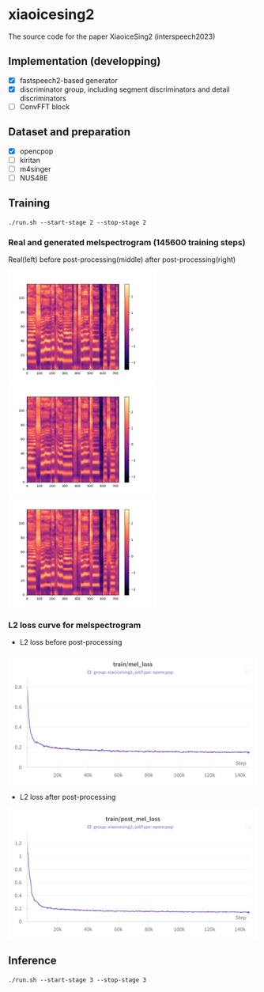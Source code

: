 # xiaoicesing2
The source code for the paper XiaoiceSing2 (interspeech2023)

## Implementation (developping)

- [x] fastspeech2-based generator
- [x] discriminator group, including segment discriminators and detail discriminators
- [ ] ConvFFT block

## Dataset and preparation

- [x] opencpop
- [ ] kiritan
- [ ] m4singer
- [ ] NUS48E

## Training

```
./run.sh --start-stage 2 --stop-stage 2
```

### Real and generated melspectrogram (145600 training steps)

Real(left) before post-processing(middle) after post-processing(right)

<div style="display:inline-block">
  <img src="pics/2085003136_145600.png" alt="real" width="300">
  <img src="pics/before_2085003136_145600.png" alt="before" width="300">
  <img src="pics/after_2085003136_145600.png" alt="after" width="300">
</div>
<!-- ![real melspectrogram](pics/2085003136_145600.png "real melspectrogram") ![before melspectrogram](pics/before_2085003136_145600.png) ![after melspectrogram](pics/after_2085003136_145600.png) -->

### L2 loss curve for melspectrogram

- L2 loss before post-processing

![L2 loss before](pics/before_mel_l2_loss.png)

- L2 loss after post-processing

![L2 loss after](pics/post_mel_l2_loss.png)

## Inference

```
./run.sh --start-stage 3 --stop-stage 3
```
